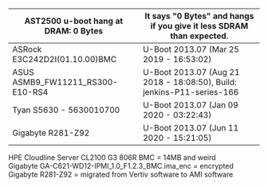# 

# 

| AST2500 u-boot hang at DRAM:  0 Bytes | It says "0 Bytes" and hangs if you give it less SDRAM than expected. |
|---------------------------------------|-|
| ASRock E3C242D2I(01.10.00)BMC | U-Boot 2013.07 (Mar 25 2019 - 16:53:02) |
| ASUS ASMB9_FW11211_RS300-E10-RS4 | U-Boot 2013.07 (Aug 21 2018 - 18:08:50), Build: jenkins-P11-series-166 |
| Tyan S5630 - 5630010700 | U-Boot 2013.07 (Jan 09 2020 - 03:22:43) |
| Gigabyte R281-Z92 | U-Boot 2013.07 (Jun 11 2020 - 15:21:05) | 



HPE Cloudline Server CL2100 G3 806R BMC = 14MB and weird  
Gigabyte GA-C621-WD12-IPMI_1.0_F1.2.3_BMC.ima_enc = encrypted  
Gigabyte R281-Z92 = migrated from Vertiv software to AMI software

